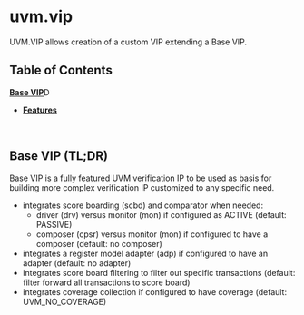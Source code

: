 # uvm.vip

UVM.VIP allows creation of a custom VIP extending a Base VIP.

Table of Contents
-----------------

[**Base VIP**](#basevip)D
* [**Features**](#features)

<br />

<a name="basevip"></a>
Base VIP (TL;DR)
--------------------------

Base VIP is a fully featured UVM verification IP to be used as basis for building more complex verification IP customized to any specific need. 
<a name="features"></a>
* integrates score boarding (scbd) and comparator when needed:
	* driver (drv) versus monitor (mon) if configured as ACTIVE (default: PASSIVE)
	* composer (cpsr) versus monitor (mon) if configured to have a composer (default: no composer)
* integrates a register model adapter (adp) if configured to have an adapter (default: no adapter)
* integrates score board filtering to filter out specific transactions (default: filter forward all transactions to score board)
* integrates coverage collection if configured to have coverage (default: UVM_NO_COVERAGE)

